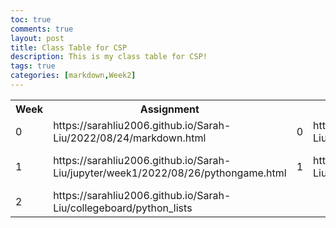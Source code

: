 ```yaml
---
toc: true
comments: true
layout: post
title: Class Table for CSP
description: This is my class table for CSP!
tags: true
categories: [markdown,Week2]
---
```


<table>
    <tr>
     <th>Week</th>
     <th>Assignment</th>
    </tr>
    <tr>
        <td>
            0
        </td>
        <td>
            https://sarahliu2006.github.io/Sarah-Liu/2022/08/24/markdown.html 
        </td>
        <td>
            0
        </td>
        <td>
            https://sarahliu2006.github.io/Sarah-Liu/jupyter/week0/2022/08/21/jupyterfirst.html
        </td>
    </tr>
    <tr>
        <td>
            1
        </td>
        <td>
            https://sarahliu2006.github.io/Sarah-Liu/jupyter/week1/2022/08/26/pythongame.html
        </td>
        <td>
            1
        </td>
        <td>
             https://sarahliu2006.github.io/Sarah-Liu/jupyter/week1/2022/08/28/bashtoolschecks.html   
        </td>
        <td>
            1
        </td>
        <td>
            https://sarahliu2006.github.io/Sarah-Liu/2022/09/05/Sarah-Liu_-Rhetorical-Precis.html
        </td>
        <td>
            1
        </td>
        <td>
            https://sarahliu2006.github.io/Sarah-Liu/vocab/
        </td>
    </tr>
    <tr>
        <td>
            2
        </td>
        <td>
            https://sarahliu2006.github.io/Sarah-Liu/collegeboard/python_lists
        </td>
    </tr>
</table>